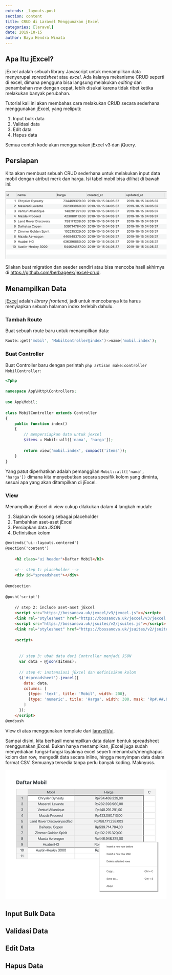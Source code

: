 ```yaml
---
extends: _layouts.post
section: content
title: CRUD di Laravel Menggunakan jExcel
categories: [laravel]
date: 2019-10-15
author: Bayu Hendra Winata
---
```


## Apa Itu jExcel?

jExcel adalah sebuah library Javascript untuk menampilkan data menyerupai *spreadsheet* atau *excel*. Ada kalanya mekanisme CRUD seperti di excel, dimana pengguna bisa langsung melakukan *editing* dan penambahan *row* dengan cepat, lebih disukai karena tidak ribet ketika melakukan banyak perubahan.

Tutorial kali ini akan membahas cara melakukan CRUD secara sederhana menggunakan jExcel, yang meliputi:

1. Input bulk data 
2. Validasi data
3. Edit data
4. Hapus data

Semua contoh kode akan menggunakan jExcel v3 dan jQuery.

## Persiapan

Kita akan membuat sebuah CRUD sederhana untuk melakukan input data mobil dengan atribut merk dan harga. Isi tabel mobil bisa dilihat di bawah ini:

![image-20191015121557713](../assets/uploads/image-20191015121557713-1116567.png)

Silakan buat migration dan seeder sendiri atau bisa mencoba hasil akhirnya di https://github.com/berbageek/jexcel-crud.

## Menampilkan Data

[jExcel](https://bossanova.uk/jexcel/v3/) adalah *library frontend*, jadi untuk mencobanya kita harus menyiapkan sebuah halaman index terlebih dahulu.

### Tambah Route

Buat sebuah route baru untuk menampilkan data:

```php
Route::get('mobil', 'MobilController@index')->name('mobil.index');
```

### Buat Controller

Buat Controller baru dengan perintah `php artisan make:controller MobilController`:

```php
<?php

namespace App\Http\Controllers;

use App\Mobil;

class MobilController extends Controller
{
    public function index()
    {
        // mempersiapkan data untuk jexcel
        $items = Mobil::all(['nama', 'harga']);

        return view('mobil.index', compact('items'));
    }
}
```

Yang patut diperhatikan adalah pemanggilan `Mobil::all(['nama', 'harga'])` dimana kita menyebutkan secara spesifik kolom yang diminta, sesuai apa yang akan ditampilkan di jExcel.

### View

Menampilkan jExcel di view cukup dilakukan dalam 4 langkah mudah:

1. Siapkan div kosong sebagai placeholder
2. Tambahkan aset-aset jExcel
3. Persiapkan data JSON
4. Definisikan kolom

```html
@extends('ui::layouts.centered')
@section('content')

    <h2 class="ui header">Daftar Mobil</h2>

    <!-- step 1: placeholder -->
    <div id="spreadsheet"></div>

@endsection

@push('script')

    // step 2: include aset-aset jExcel
    <script src="https://bossanova.uk/jexcel/v3/jexcel.js"></script>
    <link rel="stylesheet" href="https://bossanova.uk/jexcel/v3/jexcel.css" type="text/css"/>
    <script src="https://bossanova.uk/jsuites/v2/jsuites.js"></script>
    <link rel="stylesheet" href="https://bossanova.uk/jsuites/v2/jsuites.css" type="text/css"/>

    <script>


      // step 3: ubah data dari Controller menjadi JSON
      var data = @json($items);

      // step 4: instansiasi jExcel dan definisikan kolom      
      $('#spreadsheet').jexcel({
        data: data,
        columns: [
          {type: 'text', title: 'Mobil', width: 200},
          {type: 'numeric', title: 'Harga', width: 300, mask: 'Rp#.##,00', decimal: ','},
        ]
      });
    </script>
@endpush
```

View di atas menggunakan template dari [laravolt/ui](https://github.com/laravolt/ui).

Sampai disini, kita berhasil menampilkan data dalam bentuk spreadsheet menggunakan jExcel. Bukan hanya menampilkan, jExcel juga sudah menyediakan fungsi-fungsi layaknya excel seperti menambah/menghapus kolom dan row, mengedit data secara inline, hingga menyimpan data dalam format CSV. Semuanya tersedia tanpa perlu banyak koding. Maknyuss.

![image-20191015131247354](../assets/uploads/image-20191015131247354-1119970.png)



## Input Bulk Data

## Validasi Data

## Edit Data

## Hapus Data